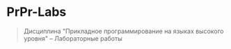 # PrPr-Labs
> Дисциплина "Прикладное программирование на языках высокого уровня" – Лабораторные работы 
